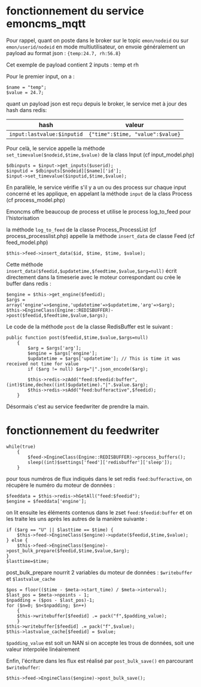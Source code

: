 # fonctionnement du service emoncms_mqtt

Pour rappel, quant on poste dans le broker sur le topic `emon/nodeid` ou sur `emon/userid/nodeid` en mode multiutilisateur, on envoie généralement un payload au format json :
`{temp:24.7, rh:56.8}`

Cet exemple de payload contient 2 inputs : temp et rh 

Pour le premier input, on a :
```
$name = "temp";
$value = 24.7;
```

quant un payload json est reçu depuis le broker, le service met à jour des hash dans redis:

hash | valeur
--|--
`input:lastvalue:$inputid` | `{"time":$time, "value":$value}`

Pour celà, le service appelle la méthode `set_timevalue($nodeid,$time,$value)` de la class Input (cf input_model.php)
```
$dbinputs = $input->get_inputs($userid);
$inputid = $dbinputs[$nodeid][$name]['id'];
$input->set_timevalue($inputid,$time,$value);
```

En parallèle, le service vérifie s'il y a un ou des process sur chaque input concerné et les applique, en appelant la méthode `input` de la class Process (cf process_model.php)

Emoncms offre beaucoup de process et utilise le process log_to_feed pour l'historisation

la méthode `log_to_feed` de la classe Process_ProcessList (cf process_processlist.php) appelle la méthode `insert_data` de classe Feed (cf feed_model.php)
```
$this->feed->insert_data($id, $time, $time, $value);
```
Cette méthode `insert_data($feedid,$updatetime,$feedtime,$value,$arg=null)` écrit directement dans la timeserie avec le moteur correspondant ou crée le buffer dans redis :
```
$engine = $this->get_engine($feedid);
$args = array('engine'=>$engine,'updatetime'=>$updatetime,'arg'=>$arg);
$this->EngineClass(Engine::REDISBUFFER)->post($feedid,$feedtime,$value,$args); 
```
Le code de la méthode `post` de la classe RedisBuffer est le suivant :
```
public function post($feedid,$time,$value,$args=null)
    {
        $arg = $args['arg'];
        $engine = $args['engine'];
        $updatetime = $args['updatetime']; // This is time it was received not time for value
        if ($arg != null) $arg="|".json_encode($arg);

        $this->redis->zAdd("feed:$feedid:buffer",(int)$time,dechex((int)$updatetime)."|".$value.$arg);
        $this->redis->sAdd("feed:bufferactive",$feedid);
    }
```
Désormais c'est au service feedwriter de prendre la main.

# fonctionnement du feedwriter
```
while(true)
    {
        $feed->EngineClass(Engine::REDISBUFFER)->process_buffers();
        sleep((int)$settings['feed']['redisbuffer']['sleep']);
    }
```
pour tous numéros de flux indiqués dans le set redis `feed:bufferactive`, on récupère le numéro du moteur de données :
```
$feeddata = $this->redis->hGetAll("feed:$feedid");
$engine = $feeddata['engine'];
```
on lit ensuite les éléments contenus dans le zset `feed:$feedid:buffer` et on les traite les uns après les autres de la manière suivante :

```
if ($arg == "U" || $lasttime == $time) {
    $this->feed->EngineClass($engine)->update($feedid,$time,$value);
} else {
    $this->feed->EngineClass($engine)->post_bulk_prepare($feedid,$time,$value,$arg);
}
$lasttime=$time;
```
post_bulk_prepare nourrit 2 variables du moteur de données : `$writebuffer` et `$lastvalue_cache`
```
$pos = floor(($time - $meta->start_time) / $meta->interval);
$last_pos = $meta->npoints - 1;
$npadding = ($pos - $last_pos)-1;
for ($n=0; $n<$npadding; $n++)
    {
    $this->writebuffer[$feedid] .= pack("f",$padding_value);
    }
$this->writebuffer[$feedid] .= pack("f",$value);
$this->lastvalue_cache[$feedid] = $value;
```
`$padding_value` est soit un NAN si on accepte les trous de données, soit une valeur interpolée linéairement

Enfin, l'écriture dans les flux est réalisé par `post_bulk_save()` en parcourant `$writebuffer`:
```
$this->feed->EngineClass($engine)->post_bulk_save();
```

